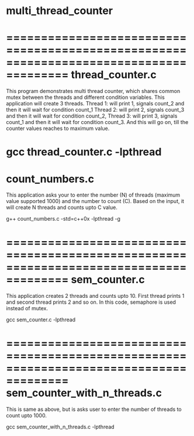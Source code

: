 # multi_thread_counter
=======================================================================================
thread_counter.c
=======================================================================================
This program demonstrates multi thread counter, which shares common mutex between the threads and different condition variables.
This application will create 3 threads. 
Thread 1: will print 1, signals count_2 and then it will wait for condition count_1 
Thread 2: will print 2, signals count_3 and then it will wait for condition count_2,
Thread 3: will print 3, signals count_1 and then it will wait for condition count_3.
And this will go on, till the counter values reaches to maximum value.

gcc thread_counter.c -lpthread
=======================================================================================
count_numbers.c
=======================================================================================
This application asks your to enter the number (N) of threads (maximum value supported 1000) and the number to count (C).
Based on the input, it will create N threads and counts upto C value.

g++ count_numbers.c -std=c++0x -lpthread -g

=======================================================================================
sem_counter.c
=======================================================================================
This application creates 2 threads and counts upto 10. 
First thread prints 1 and second thread prints 2 and so on.
In this code, semaphore is used instead of mutex.

gcc sem_counter.c -lpthread

=======================================================================================
sem_counter_with_n_threads.c
=======================================================================================
This is same as above, but is asks user to enter the number of threads to count upto 1000.

gcc sem_counter_with_n_threads.c -lpthread
